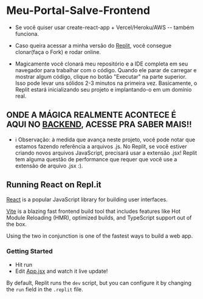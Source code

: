 # Meu-Portal-Salve-Frontend

- Se você quiser usar create-react-app + Vercel/Heroku/AWS -- também funciona.
- Caso queira acessar a minha versão do [Replit](https://replit.com/@LuanArtacho/Projeto-Salve-or-Bootcamp-WEB3DEV?v=1), você consegue clonar(faça o Fork) e rodar online.

- Magicamente você clonará meu repositório e a IDE completa em seu navegador para trabalhar com o código. Quando ele parar de carregar e mostrar algum código, clique no botão "Executar" na parte superior. Isso pode levar uns sólidos 2-3 minutos na primeira vez. Basicamente, o Replit estará inicializando seu projeto e implantando-o em um domínio real.

## ONDE A MÁGICA REALMENTE ACONTECE É AQUI NO [BACKEND](https://github.com/LuanArtacho/Meu-Portal-Salve-Backend), ACESSE PRA SABER MAIS!!

 - ℹ️ Observação: à medida que avança neste projeto, você pode notar que estamos fazendo referência a arquivos .js. No Replit, se você estiver criando novos arquivos JavaScript, precisará usar a extensão .jsx! Replit tem alguma questão de performance que requer que você use a extensão de arquivo .jsx :).

## Running React on Repl.it

[React](https://reactjs.org/) is a popular JavaScript library for building user interfaces.

[Vite](https://vitejs.dev/) is a blazing fast frontend build tool that includes features like Hot Module Reloading (HMR), optimized builds, and TypeScript support out of the box.

Using the two in conjunction is one of the fastest ways to build a web app.

### Getting Started
- Hit run
- Edit [App.jsx](#src/App.jsx) and watch it live update!

By default, Replit runs the `dev` script, but you can configure it by changing the `run` field in the `.replit` file.
